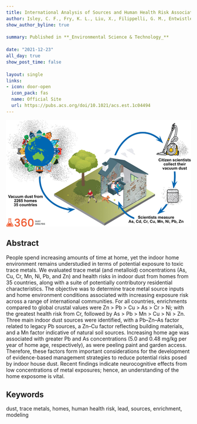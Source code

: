 ```yaml
---
title: International Analysis of Sources and Human Health Risk Associated with Trace Metal Contaminants in Residential Indoor Dust
author: Isley, C. F., Fry, K. L., Liu, X., Filippelli, G. M., Entwistle, J. A., Martin, A. P., Kah, M., Figueroa, D. M., Shuckle, J., Jabeen, K., Famuyiwa, M. A., Wu, L., Sharifi, N., Doyi, I. N. Y., Argyraki, A., Ho, K. F., Dong, C., Gunkel-Grillon, P., Aelion, C. M., & Taylor, M. P.
show_author_byline: true

summary: Published in **_Environmental Science & Technology_**

date: "2021-12-23"
all_day: true
show_post_time: false

layout: single
links:
- icon: door-open
  icon_pack: fas
  name: Official Site
  url: https://pubs.acs.org/doi/10.1021/acs.est.1c04494
---
```


![Graphic Abstract](graphic.jpeg)


## Abstract

People spend increasing amounts of time at home, yet the indoor home environment remains understudied in terms of potential exposure to toxic trace metals.
We evaluated trace metal (and metalloid) concentrations (As, Cu, Cr, Mn, Ni, Pb, and Zn) and health risks in indoor dust from homes from 35 countries, along with a suite of potentially contributory residential characteristics.
The objective was to determine trace metal source inputs and home environment conditions associated with increasing exposure risk across a range of international communities.
For all countries, enrichments compared to global crustal values were Zn > Pb > Cu > As > Cr > Ni; with the greatest health risk from Cr, followed by As > Pb > Mn > Cu > Ni > Zn.
Three main indoor dust sources were identified, with a Pb–Zn–As factor related to legacy Pb sources, a Zn–Cu factor reflecting building materials, and a Mn factor indicative of natural soil sources.
Increasing home age was associated with greater Pb and As concentrations (5.0 and 0.48 mg/kg per year of home age, respectively), as were peeling paint and garden access.
Therefore, these factors form important considerations for the development of evidence-based management strategies to reduce potential risks posed by indoor house dust.
Recent findings indicate neurocognitive effects from low concentrations of metal exposures; hence, an understanding of the home exposome is vital.



## Keywords

dust, trace metals, homes, human health risk, lead, sources, enrichment, modeling